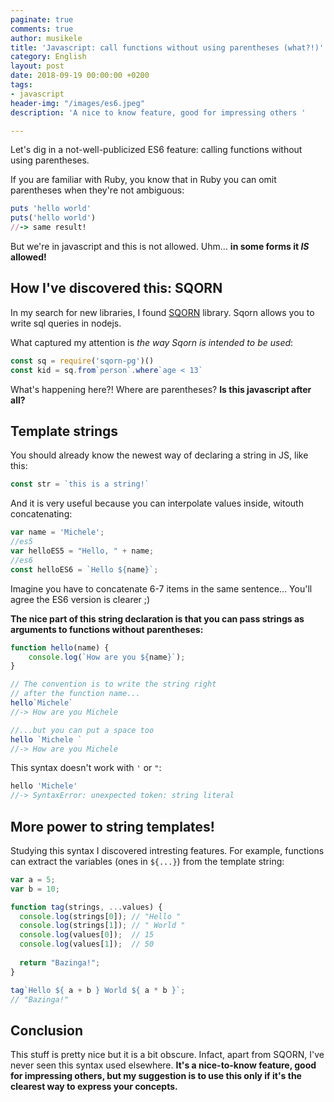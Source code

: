 ```yaml
---
paginate: true
comments: true
author: musikele
title: 'Javascript: call functions without using parentheses (what?!)'
category: English
layout: post
date: 2018-09-19 00:00:00 +0200
tags:
- javascript
header-img: "/images/es6.jpeg"
description: 'A nice to know feature, good for impressing others '

---
```

Let's dig in a not-well-publicized ES6 feature: calling functions without using parentheses.

If you are familiar with Ruby, you know that in Ruby you can omit parentheses when they're not ambiguous:

```ruby
puts 'hello world' 
puts('hello world') 
//-> same result!
```

But we're in javascript and this is not allowed. Uhm... **in some forms it _IS_ allowed!**

## How I've discovered this: SQORN

In my search for new libraries, I found [SQORN](https://sqorn.org/) library. Sqorn allows you to write sql queries in nodejs.

What captured my attention is _the way Sqorn is intended to be used_:

```javascript
const sq = require('sqorn-pg')()
const kid = sq.from`person`.where`age < 13` 
```

What's happening here?! Where are parentheses? **Is this javascript after all?**

## Template strings

You should already know the newest way of declaring a string in JS, like this:

```javascript
const str = `this is a string!`
```

And it is very useful because you can interpolate values inside, witouth concatenating:

```javascript
var name = 'Michele';
//es5
var helloES5 = "Hello, " + name;
//es6 
const helloES6 = `Hello ${name}`;
```

Imagine you have to concatenate 6-7 items in the same sentence... You'll agree the ES6 version is clearer ;)

**The nice part of this string declaration is that you can pass strings as arguments to functions without parentheses:**

```javascript
function hello(name) {
	console.log(`How are you ${name}`);
}

// The convention is to write the string right 
// after the function name...
hello`Michele` 
//-> How are you Michele 

//...but you can put a space too 
hello `Michele `
//-> How are you Michele
```

This syntax doesn't work with `'` or `"`:

```javascript
hello 'Michele'
//-> SyntaxError: unexpected token: string literal
```

## More power to string templates!

Studying this syntax I discovered intresting features. For example, functions can extract the variables (ones in `${...}`) from the template string:

```javascript
var a = 5;
var b = 10;

function tag(strings, ...values) {
  console.log(strings[0]); // "Hello "
  console.log(strings[1]); // " World "
  console.log(values[0]);  // 15
  console.log(values[1]);  // 50
  
  return "Bazinga!";
}

tag`Hello ${ a + b } World ${ a * b }`;
// "Bazinga!"
```

## Conclusion

This stuff is pretty nice but it is a bit obscure. Infact, apart from SQORN, I've never seen this syntax used elsewhere. **It's a nice-to-know feature, good for impressing others, but my suggestion is to use this only if it's the clearest way to express your concepts.**